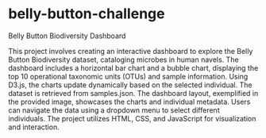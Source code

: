 # belly-button-challenge
Belly Button Biodiversity Dashboard

This project involves creating an interactive dashboard to explore the Belly Button Biodiversity dataset, cataloging microbes in human navels. The dashboard includes a horizontal bar chart and a bubble chart, displaying the top 10 operational taxonomic units (OTUs) and sample information. Using D3.js, the charts update dynamically based on the selected individual. The dataset is retrieved from samples.json. The dashboard layout, exemplified in the provided image, showcases the charts and individual metadata. Users can navigate the data using a dropdown menu to select different individuals. The project utilizes HTML, CSS, and JavaScript for visualization and interaction.